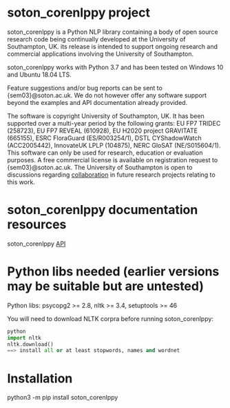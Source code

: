 # soton_corenlppy project

soton_corenlppy is a Python NLP library containing a body of open source research code being continually developed at the University of Southampton, UK. its release is intended to support ongoing research and commercial applications involving the University of Southampton.

soton_corenlppy works with Python 3.7 and has been tested on Windows 10 and Ubuntu 18.04 LTS.

Feature suggestions and/or bug reports can be sent to {sem03}@soton.ac.uk. We do not however offer any software support beyond the examples and API documentation already provided.

The software is copyright University of Southampton, UK. It has been supported over a multi-year period by the following grants: EU FP7 TRIDEC (258723), EU FP7 REVEAL (610928), EU H2020 project GRAVITATE (665155), ESRC FloraGuard (ES/R003254/1), DSTL CYShadowWatch (ACC2005442), InnovateUK LPLP (104875), NERC GloSAT (NE/S015604/1). This software can only be used for research, education or evaluation purposes. A free commercial license is available on registration request to {sem03}@soton.ac.uk. The University of Southampton is open to discussions regarding [collaboration](https://www.southampton.ac.uk/~sem03/engagement.html) in future research projects relating to this work.

# soton_corenlppy documentation resources
soton_corenlppy [API](https://pythonhosted.org/soton_corenlppy/index.html)

# Python libs needed (earlier versions may be suitable but are untested)

Python libs: psycopg2 >= 2.8, nltk >= 3.4, setuptools >= 46

You will need to download NLTK corpra before running soton_corenlppy:

```python
python
import nltk
nltk.download()
==> install all or at least stopwords, names and wordnet
```

# Installation

python3 -m pip install soton_corenlppy
